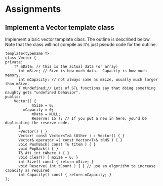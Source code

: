 # Assignments

## Implement a Vector template class

Implement a bsic vector template class. The outline is described below. Note that the class will not compile as it's just pseudo code for the outline.

```
template<typename T>
class Vector {
private:
    T* mData; // this is the actual data (or array)
	  int mSize; // Size is how much data.  Capacity is how much memory.
	  int mCapacity; // not always same as mSize, usually much larger than mSize.
	  T mUndefined;// Lots of STL functions say that doing something naughty gets "undefined behavior".
public:
    Vector() {
		    mSize = 0;
        mCapacity = 0;
		    mData = NULL;
		    Reserve( 15 ); // If you put a new in here, you'd be duplicating the reserve code.
	  }
	  ~Vector() { }
	  Vector( const Vector<T>& tOther ) : Vector() { }
	  Vector& operator =( const Vector<T>& tRHS ) { }
	  void PushBack( const T& tItem ) { }
	  void PopBack() { }
	  T& At( int tWhere ) { }
	  void Clear() { mSize = 0; }
	  int Size() const { return mSize; }
	  void Reserve( int tCount ) { } // use an algorithm to increase capacity as required
	  int Capacity() const { return mCapacity; }
};
```
